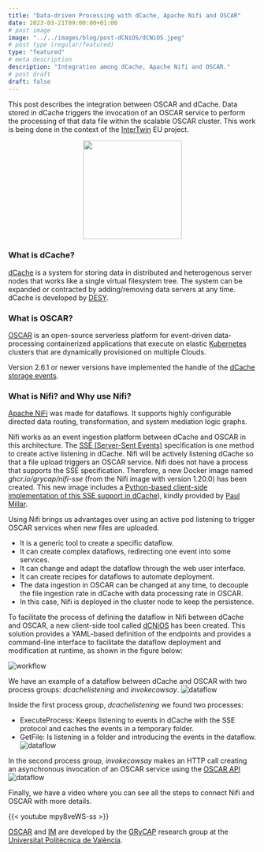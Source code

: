 ```yaml
---
title: "Data-driven Processing with dCache, Apache Nifi and OSCAR"
date: 2023-03-21T09:00:00+01:00
# post image
image: "../../images/blog/post-dCNiOS/dCNiOS.jpeg"
# post type (regular/featured)
type: "featured"
# meta description
description: "Integration among dCache, Apache Nifi and OSCAR."
# post draft
draft: false
---
```


This post describes the integration between OSCAR and dCache. Data stored in dCache triggers the invocation of an OSCAR service to perform the processing of that data file within the scalable OSCAR cluster. This work is being done in the context of the [InterTwin](http://intertwin.eu) EU project.

<div style = "text-align:center">
    <img src="../../images/blog/post-dCNiOS/intertwin-logo.png" width="200px" >
</div>

### What is dCache?

[dCache](https://dcache.org/) is a system for storing data in distributed and heterogenous server nodes that works like a single virtual filesystem tree. The system can be expanded or contracted by adding/removing data servers at any time. dCache is developed by [DESY](https://www.desy.de/index_eng.html).

### What is OSCAR?

[OSCAR](https://oscar.grycap.net/) is an open-source serverless platform for event-driven data-processing containerized applications that execute on elastic [Kubernetes](http://kubernetes.io) clusters that are dynamically provisioned on multiple Clouds.

Version 2.6.1 or newer versions have implemented the handle of the [dCache storage events](https://dcache.org/old/manuals/UserGuide-latest/frontend.shtml#storage-events).

### What is Nifi? and Why use Nifi?

[Apache NiFi](https://nifi.apache.org/) was made for dataflows. It supports highly configurable directed data routing, transformation, and system mediation logic graphs.

Nifi works as an event ingestion platform between dCache and OSCAR in this architecture.
The [SSE (Server-Sent Events)](https://www.w3.org/TR/2012/WD-eventsource-20120426/) specification is one method to create active listening in dCache.
Nifi will be actively listening dCache so that a file upload triggers an OSCAR service.
Nifi does not have a process that supports the SSE specification. Therefore, a new Docker image named *ghcr.io/grycap/nifi-sse* (from the Nifi image with version 1.20.0) has been created. This new image includes a [Python-based client-side implementation of this SSE support in dCache](https://github.com/paulmillar/dcache-sse)), kindly provided by [Paul Millar](https://github.com/paulmillar).

Using Nifi brings us advantages over using an active pod listening to trigger OSCAR services when new files are uploaded.

- It is a generic tool to create a specific dataflow.
- It can create complex dataflows, redirecting one event into some services.
- It can change and adapt the dataflow through the web user interface.
- It can create recipes for dataflows to automate deployment.
- The data ingestion in OSCAR can be changed at any time, to decouple the file ingestion rate in dCache with data processing rate in OSCAR.
- In this case, Nifi is deployed in the cluster node to keep the persistence.

To facilitate the process of defining the dataflow in Nifi between dCache and OSCAR, a new client-side tool called [dCNiOS](https://github.com/grycap/dcnios) has been created. This solution provides a YAML-based definition of the endpoints and provides a command-line interface to facilitate the dataflow deployment and modification at runtime, as shown in the figure below:

![workflow](../../images/blog/post-dCNiOS/dCNiOS-workflow.png)

We have an example of a dataflow between dCache and OSCAR with two process groups: *dcachelistening* and *invokecowsay*.
![dataflow](../../images/blog/post-dCNiOS/dCNiOS-dataflow.png)

Inside the first process group, *dcachelistening* we found two processes:

- ExecuteProcess: Keeps listening to events in dCache with the SSE protocol and caches the events in a temporary folder.
- GetFile: Is listening in a folder and introducing the events in the dataflow.
![dataflow](../../images/blog/post-dCNiOS/dCNiOS-dcache.png)

In the second process group, *invokecowsay* makes an HTTP call creating an asynchronous invocation of an OSCAR service using the [OSCAR API](https://docs.oscar.grycap.net/api/)
![dataflow](../../images/blog/post-dCNiOS/dCNiOS-invoke.png)

Finally, we have a video where you can see all the steps to connect Nifi and OSCAR with more details.

{{< youtube mpy8veWS-ss >}}

[OSCAR](https://grycap.github.io/oscar/) and [IM](http://www.grycap.upv.es/im) are developed by the [GRyCAP](https://www.grycap.upv.es/) research group at the [Universitat Politècnica de València](https://www.upv.es/).
